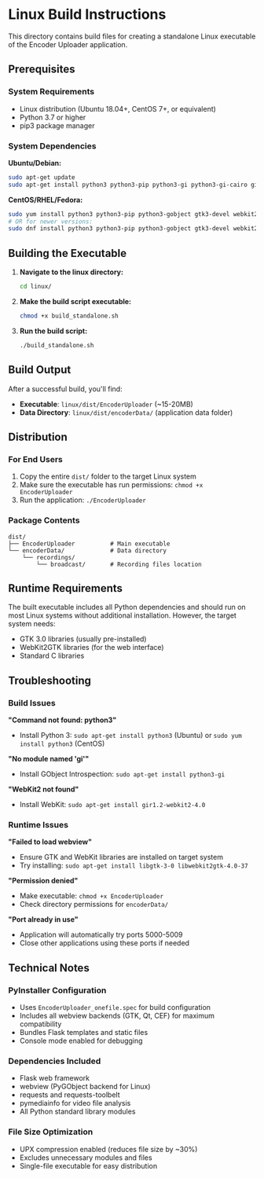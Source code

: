 # Linux Build Instructions

This directory contains build files for creating a standalone Linux executable of the Encoder Uploader application.

## Prerequisites

### System Requirements
- Linux distribution (Ubuntu 18.04+, CentOS 7+, or equivalent)
- Python 3.7 or higher
- pip3 package manager

### System Dependencies

**Ubuntu/Debian:**
```bash
sudo apt-get update
sudo apt-get install python3 python3-pip python3-gi python3-gi-cairo gir1.2-gtk-3.0 gir1.2-webkit2-4.0
```

**CentOS/RHEL/Fedora:**
```bash
sudo yum install python3 python3-pip python3-gobject gtk3-devel webkit2gtk3-devel
# OR for newer versions:
sudo dnf install python3 python3-pip python3-gobject gtk3-devel webkit2gtk3-devel
```

## Building the Executable

1. **Navigate to the linux directory:**
   ```bash
   cd linux/
   ```

2. **Make the build script executable:**
   ```bash
   chmod +x build_standalone.sh
   ```

3. **Run the build script:**
   ```bash
   ./build_standalone.sh
   ```

## Build Output

After a successful build, you'll find:

- **Executable**: `linux/dist/EncoderUploader` (~15-20MB)
- **Data Directory**: `linux/dist/encoderData/` (application data folder)

## Distribution

### For End Users
1. Copy the entire `dist/` folder to the target Linux system
2. Make sure the executable has run permissions: `chmod +x EncoderUploader`
3. Run the application: `./EncoderUploader`

### Package Contents
```
dist/
├── EncoderUploader          # Main executable
└── encoderData/             # Data directory
    └── recordings/
        └── broadcast/       # Recording files location
```

## Runtime Requirements

The built executable includes all Python dependencies and should run on most Linux systems without additional installation. However, the target system needs:

- GTK 3.0 libraries (usually pre-installed)
- WebKit2GTK libraries (for the web interface)
- Standard C libraries

## Troubleshooting

### Build Issues

**"Command not found: python3"**
- Install Python 3: `sudo apt-get install python3` (Ubuntu) or `sudo yum install python3` (CentOS)

**"No module named 'gi'"**
- Install GObject Introspection: `sudo apt-get install python3-gi`

**"WebKit2 not found"**
- Install WebKit: `sudo apt-get install gir1.2-webkit2-4.0`

### Runtime Issues

**"Failed to load webview"**
- Ensure GTK and WebKit libraries are installed on target system
- Try installing: `sudo apt-get install libgtk-3-0 libwebkit2gtk-4.0-37`

**"Permission denied"**
- Make executable: `chmod +x EncoderUploader`
- Check directory permissions for `encoderData/`

**"Port already in use"**
- Application will automatically try ports 5000-5009
- Close other applications using these ports if needed

## Technical Notes

### PyInstaller Configuration
- Uses `EncoderUploader_onefile.spec` for build configuration
- Includes all webview backends (GTK, Qt, CEF) for maximum compatibility
- Bundles Flask templates and static files
- Console mode enabled for debugging

### Dependencies Included
- Flask web framework
- webview (PyGObject backend for Linux)
- requests and requests-toolbelt
- pymediainfo for video file analysis
- All Python standard library modules

### File Size Optimization
- UPX compression enabled (reduces file size by ~30%)
- Excludes unnecessary modules and files
- Single-file executable for easy distribution
